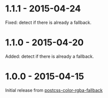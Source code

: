# 1.1.1 - 2015-04-24

Fixed: detect if there is already a fallback.

# 1.1.0 - 2015-04-20

Added: detect if there is already a fallback.

# 1.0.0 - 2015-04-15

Initial release from [postcss-color-rgba-fallback](https://github.com/postcss/postcss-color-rgba-fallback)
